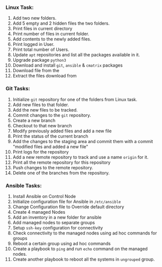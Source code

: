 ### Linux Task:

  1. Add two new folders.
  2. Add 5 empty and 2 hidden files the two folders.
  3. Print files in current directory
  4. Print number of files in current folder.
  5. Add contents to the newly added files.
  6. Print logged in User.
  7. Print total number of Users.
  8. Update `apt` repositories and list all the packages available in it.
  9. Upgrade package `python3`
  10. Download and install `git`, `ansible` & `cmatrix` packages
  11. Download file from the <link>
  12. Extract the files download from <link>

### Git Tasks:

  1. Initialize `git` repository for one of the folders from Linux task.
  2. Add new files to that folder.
  3. Add the new files to be tracked.
  4. Commit changes to the `git` repository.
  5. Create a new branch
  6. Checkout to that new branch
  7. Modify previously added files and add a new file
  8. Print the status of the current branch
  9. Add the changes to the staging area and commit them with a commit "modified files and added a new file"
  10. Print logs for the repository
  11. Add a new remote repository to track and use a name `origin` for it.
  12. Print all the remote repository for this repository
  13. Push changes to the remote repository.
  14. Delete one of the branches from the repository.

### Ansible Tasks:

  1. Install Ansible on Control Node
  2. Initialize configuration file for Ansible in `/etc/ansible`
  3. Change Configuration file to Override default directory
  4. Create 4 managed Nodes
  5. Add an inventory in a new folder for ansible
  6. Add managed nodes to separate groups
  7. Setup `ssh-key` configuration for connectivity
  8. Check connectivity to the managed nodes using ad hoc commands for groups
  9. Reboot a certain group using ad hoc commands
  10. Create a playbook to `ping` and run `echo` command on the managed nodes.
  11. Create another playbook to reboot all the systems in `ungrouped` group.
